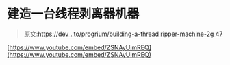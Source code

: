# 建造一台线程剥离器机器

> 原文:[https://dev . to/progrium/building-a-thread ripper-machine-2g 47](https://dev.to/progrium/building-a-threadripper-machine-2g47)

[https://www.youtube.com/embed/ZSNAyUimREQ](https://www.youtube.com/embed/ZSNAyUimREQ)